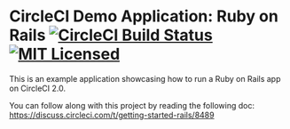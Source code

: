# CircleCI Demo Application: Ruby on Rails [![CircleCI Build Status](https://circleci.com/gh/circleci/cci-demo-rails.svg?style=shield&circle-token=8c6afc5d20182d0ae20ce7a884d9709dfa0746b8)](https://circleci.com/gh/circleci/cci-demo-rails) [![MIT Licensed](https://img.shields.io/badge/license-MIT-blue.svg)](https://raw.githubusercontent.com/circleci/cci-demo-react/master/LICENSE)

This is an example application showcasing how to run a Ruby on Rails app on CircleCI 2.0.

You can follow along with this project by reading the following doc: https://discuss.circleci.com/t/getting-started-rails/8489
